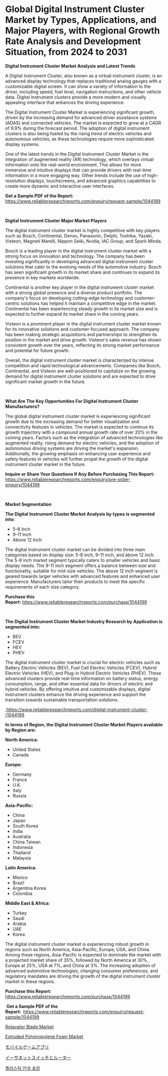 <p><h1>Global Digital Instrument Cluster Market by Types, Applications, and Major Players, with Regional Growth Rate Analysis and Development Situation, from 2024 to 2031</h1></p><p><strong>Digital Instrument Cluster Market Analysis and Latest Trends</strong></p>
<p><p>A Digital Instrument Cluster, also known as a virtual instrument cluster, is an advanced display technology that replaces traditional analog gauges with a customizable digital screen. It can show a variety of information to the driver, including speed, fuel level, navigation instructions, and other vehicle data. Digital instrument clusters provide a more modern and visually appealing interface that enhances the driving experience.</p><p>The Digital Instrument Cluster Market is experiencing significant growth, driven by the increasing demand for advanced driver assistance systems (ADAS) and connected vehicles. The market is expected to grow at a CAGR of 9.9% during the forecast period. The adoption of digital instrument clusters is also being fueled by the rising trend of electric vehicles and autonomous vehicles, as these technologies require more sophisticated display systems.</p><p>One of the latest trends in the Digital Instrument Cluster Market is the integration of augmented reality (AR) technology, which overlays virtual information onto the real-world environment. This allows for more immersive and intuitive displays that can provide drivers with real-time information in a more engaging way. Other trends include the use of high-resolution displays, touchscreens, and advanced graphics capabilities to create more dynamic and interactive user interfaces.</p></p>
<p><strong>Get a Sample PDF of the Report:&nbsp;</strong> <a href="https://www.reliableresearchreports.com/enquiry/request-sample/1044199">https://www.reliableresearchreports.com/enquiry/request-sample/1044199</a></p>
<p>&nbsp;</p>
<p><strong>Digital Instrument Cluster Major Market Players</strong></p>
<p><p>The digital instrument cluster market is highly competitive with key players such as Bosch, Continental, Denso, Panasonic, Delphi, Toshiba, Yazaki, Visteon, Magneti Marelli, Nippon Seiki, Nvidia, IAC Group, and Spark Minda.</p><p>Bosch is a leading player in the digital instrument cluster market with a strong focus on innovation and technology. The company has been investing significantly in developing advanced digital instrument cluster solutions that cater to the evolving needs of the automotive industry. Bosch has seen significant growth in its market share and continues to expand its presence in key markets worldwide.</p><p>Continental is another key player in the digital instrument cluster market with a strong global presence and a diverse product portfolio. The company's focus on developing cutting-edge technology and customer-centric solutions has helped it maintain a competitive edge in the market. Continental has been experiencing steady growth in its market size and is expected to further expand its market share in the coming years.</p><p>Visteon is a prominent player in the digital instrument cluster market known for its innovative solutions and customer-focused approach. The company has been making strategic acquisitions and partnerships to strengthen its position in the market and drive growth. Visteon's sales revenue has shown consistent growth over the years, reflecting its strong market performance and potential for future growth.</p><p>Overall, the digital instrument cluster market is characterized by intense competition and rapid technological advancements. Companies like Bosch, Continental, and Visteon are well-positioned to capitalize on the growing demand for digital instrument cluster solutions and are expected to drive significant market growth in the future.</p></p>
<p>&nbsp;</p>
<p><strong>What Are The Key Opportunities For Digital Instrument Cluster Manufacturers?</strong></p>
<p><p>The global digital instrument cluster market is experiencing significant growth due to the increasing demand for better visualization and connectivity features in vehicles. The market is expected to continue its growth trajectory with a compound annual growth rate of over 20% in the coming years. Factors such as the integration of advanced technologies like augmented reality, rising demand for electric vehicles, and the adoption of autonomous driving systems are driving the market's expansion. Additionally, the growing emphasis on enhancing user experience and safety features in vehicles will further propel the growth of the digital instrument cluster market in the future.</p></p>
<p><strong>Inquire or Share Your Questions If Any Before Purchasing This Report:</strong> <a href="https://www.reliableresearchreports.com/enquiry/pre-order-enquiry/1044199">https://www.reliableresearchreports.com/enquiry/pre-order-enquiry/1044199</a></p>
<p>&nbsp;</p>
<p><strong>Market Segmentation</strong></p>
<p><strong>The Digital Instrument Cluster Market Analysis by types is segmented into:</strong></p>
<p><ul><li>5–8 Inch</li><li>9–11 Inch</li><li>Above 12 Inch</li></ul></p>
<p><p>The digital instrument cluster market can be divided into three main categories based on display size: 5-8 inch, 9-11 inch, and above 12 inch. The 5-8 inch market segment typically caters to smaller vehicles and basic display needs. The 9-11 inch segment offers a balance between size and functionality, suitable for mid-size vehicles. The above 12 inch segment is geared towards larger vehicles with advanced features and enhanced user experience. Manufacturers tailor their products to meet the specific requirements of each size category.</p></p>
<p><strong>Purchase this Report:&nbsp;</strong><a href="https://www.reliableresearchreports.com/purchase/1044199">https://www.reliableresearchreports.com/purchase/1044199</a></p>
<p>&nbsp;</p>
<p><strong>The Digital Instrument Cluster Market Industry Research by Application is segmented into:</strong></p>
<p><ul><li>BEV</li><li>FCEV</li><li>HEV</li><li>PHEV</li></ul></p>
<p><p>The digital instrument cluster market is crucial for electric vehicles such as Battery Electric Vehicles (BEV), Fuel Cell Electric Vehicles (FCEV), Hybrid Electric Vehicles (HEV), and Plug-in Hybrid Electric Vehicles (PHEV). These advanced clusters provide real-time information on battery status, energy consumption, range, and other essential data for drivers of electric and hybrid vehicles. By offering intuitive and customizable displays, digital instrument clusters enhance the driving experience and support the transition towards sustainable transportation solutions.</p></p>
<p><a href="https://www.reliableresearchreports.com/digital-instrument-cluster-r1044199">&nbsp;https://www.reliableresearchreports.com/digital-instrument-cluster-r1044199</a></p>
<p><strong>In terms of Region, the Digital Instrument Cluster Market Players available by Region are:</strong></p>
<p>
    <p> <strong> North America: </strong>
        <ul>
            <li>United States</li>
            <li>Canada</li>
        </ul>
        </p> 
    <p> <strong> Europe: </strong>
        <ul>
            <li>Germany</li>
            <li>France</li>
            <li>U.K.</li>
            <li>Italy</li>
            <li>Russia</li>
        </ul>
        </p> 
    <p> <strong> Asia-Pacific: </strong>
        <ul>
            <li>China</li>
            <li>Japan</li>
            <li>South Korea</li>
            <li>India</li>
            <li>Australia</li>
            <li>China Taiwan</li>
            <li>Indonesia</li>
            <li>Thailand</li>
            <li>Malaysia</li>
        </ul>
        </p> 
    <p> <strong> Latin America: </strong>
        <ul>
            <li>Mexico</li>
            <li>Brazil</li>
            <li>Argentina Korea</li>
            <li>Colombia</li>
        </ul>
        </p> 
    <p> <strong> Middle East & Africa: </strong>
        <ul>
            <li>Turkey</li>
            <li>Saudi</li>
            <li>Arabia</li>
            <li>UAE</li>
            <li>Korea</li>
        </ul>
    </p>
    </p>
<p><p>The digital instrument cluster market is experiencing robust growth in regions such as North America, Asia-Pacific, Europe, USA, and China. Among these regions, Asia-Pacific is expected to dominate the market with a projected market share of 35%, followed by North America at 30%, Europe at 25%, USA at 7%, and China at 3%. The increasing adoption of advanced automotive technologies, changing consumer preferences, and regulatory mandates are driving the growth of the digital instrument cluster market in these regions.</p></p>
<p><strong>Purchase this Report: </strong><a href="https://www.reliableresearchreports.com/purchase/1044199">https://www.reliableresearchreports.com/purchase/1044199</a></p>
<p>&nbsp;<strong>Get a Sample PDF of the Report:&nbsp;&nbsp;</strong><a href="https://www.reliableresearchreports.com/enquiry/request-sample/1044199">https://www.reliableresearchreports.com/enquiry/request-sample/1044199</a></p>
<p><strong></strong></p>
<p><p><a href="https://github.com/lylyparadise/Market-Research-Report-List-3/blob/main/rotavator-blade-market.md">Rotavator Blade Market</a></p><p><a href="https://issuu.com/reportprime-2/docs/extruded-polypropylene-foam-market-size-2030.pptx">Extruded Polypropylene Foam Market</a></p><p><a href="https://github.com/lrlmopnhwd79300/Market-Research-Report-List-1/blob/main/702428933392.md">モバイルゲームアプリ</a></p><p><a href="https://github.com/EstelWisozk1/Market-Research-Report-List-1/blob/main/396458433393.md">イーサネットスイッチとルーター</a></p><p><a href="https://github.com/akzkkws047661437/Market-Research-Report-List-1/blob/main/739898630764.md">플라스틱 안과 포장</a></p></p>